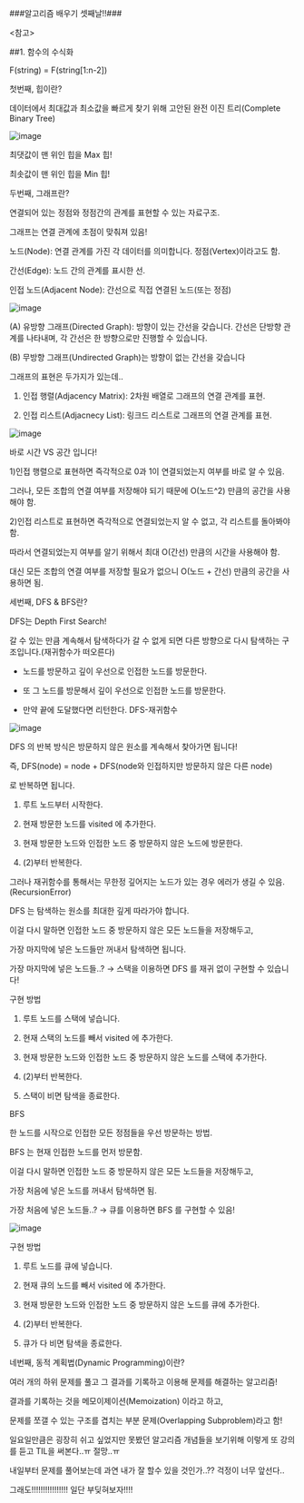 ###알고리즘 배우기 셋째날!!###

<참고>

##1. 함수의 수식화

F(string) = F(string[1:n-2])


첫번째, 힙이란?

데이터에서 최대값과 최소값을 빠르게 찾기 위해 고안된 완전 이진 트리(Complete Binary Tree)

![image](https://user-images.githubusercontent.com/85468215/121816034-493f5900-ccb4-11eb-8cf3-df765ceff743.png)

최댓값이 맨 위인 힙을 Max 힙!

최솟값이 맨 위인 힙을 Min 힙! 

두번째, 그래프란?

연결되어 있는 정점와 정점간의 관계를 표현할 수 있는 자료구조.

그래프는 연결 관계에 초점이 맞춰져 있음!

노드(Node): 연결 관계를 가진 각 데이터를 의미합니다. 정점(Vertex)이라고도 함.

간선(Edge): 노드 간의 관계를 표시한 선.

인접 노드(Adjacent Node): 간선으로 직접 연결된 노드(또는 정점)

![image](https://user-images.githubusercontent.com/85468215/121816370-28780300-ccb6-11eb-8b3f-78a75a4730f9.png)

(A) 유방향 그래프(Directed Graph): 방향이 있는 간선을 갖습니다. 간선은 단방향 관계를 나타내며, 각 간선은 한 방향으로만 진행할 수 있습니다. 

(B) 무방향 그래프(Undirected Graph)는 방향이 없는 간선을 갖습니다

그래프의 표현은 두가지가 있는데..
1) 인접 행렬(Adjacency Matrix): 2차원 배열로 그래프의 연결 관계를 표현.

2) 인접 리스트(Adjacnecy List): 링크드 리스트로 그래프의 연결 관계를 표현.

![image](https://user-images.githubusercontent.com/85468215/121816442-945a6b80-ccb6-11eb-8904-bb013166ac11.png)

바로 시간 VS 공간 입니다!

1)인접 행렬으로 표현하면 즉각적으로 0과 1이 연결되었는지 여부를 바로 알 수 있음.

그러나, 모든 조합의 연결 여부를 저장해야 되기 때문에 O(노드^2) 만큼의 공간을 사용해야 함.

2)인접 리스트로 표현하면 즉각적으로 연결되었는지 알 수 없고, 각 리스트를 돌아봐야 함.

따라서 연결되었는지 여부를 알기 위해서 최대 O(간선) 만큼의 시간을 사용해야 함.

대신 모든 조합의 연결 여부를 저장할 필요가 없으니  O(노드 + 간선) 만큼의 공간을 사용하면 됨.


세번째, DFS & BFS란?

DFS는 Depth First Search! 

갈 수 있는 만큼 계속해서 탐색하다가 갈 수 없게 되면 다른 방향으로 다시 탐색하는 구조입니다.(재귀함수가 떠오른다)

- 노드를 방문하고 깊이 우선으로 인접한 노드를 방문한다.

- 또 그 노드를 방문해서 깊이 우선으로 인접한 노드를 방문한다.

- 만약 끝에 도달했다면 리턴한다. DFS-재귀함수

![image](https://user-images.githubusercontent.com/85468215/121817005-d0430000-ccb9-11eb-8499-99d2a1b2417a.png)

DFS 의 반복 방식은 방문하지 않은 원소를 계속해서 찾아가면 됩니다!

즉, DFS(node) = node + DFS(node와 인접하지만 방문하지 않은 다른 node)

로 반복하면 됩니다.

1) 루트 노드부터 시작한다.

2) 현재 방문한 노드를 visited 에 추가한다.

3) 현재 방문한 노드와 인접한 노드 중 방문하지 않은 노드에 방문한다.

4) (2)부터 반복한다.

그러나 재귀함수를 통해서는 무한정 깊어지는 노드가 있는 경우 에러가 생길 수 있음.(RecursionError)

DFS 는 탐색하는 원소를 최대한 깊게 따라가야 합니다.

이걸 다시 말하면 인접한 노드 중 방문하지 않은 모든 노드들을 저장해두고,

가장 마지막에 넣은 노드들만 꺼내서 탐색하면 됩니다.

가장 마지막에 넣은 노드들..? → 스택을 이용하면 DFS 를 재귀 없이 구현할 수 있습니다!

구현 방법

1) 루트 노드를 스택에 넣습니다.

2) 현재 스택의 노드를 빼서 visited 에 추가한다.

3) 현재 방문한 노드와 인접한 노드 중 방문하지 않은 노드를 스택에 추가한다.

4) (2)부터 반복한다.

5) 스택이 비면 탐색을 종료한다.

BFS

한 노드를 시작으로 인접한 모든 정점들을 우선 방문하는 방법. 


BFS 는 현재 인접한 노드를 먼저 방문함.

이걸 다시 말하면 인접한 노드 중 방문하지 않은 모든 노드들을 저장해두고,

가장 처음에 넣은 노드를 꺼내서 탐색하면 됨. 

가장 처음에 넣은 노드들..? → 큐를 이용하면 BFS 를 구현할 수 있음!

![image](https://user-images.githubusercontent.com/85468215/121817045-ff597180-ccb9-11eb-8799-c827baafb2d0.png)

구현 방법

1) 루트 노드를 큐에 넣습니다.

2) 현재 큐의 노드를 빼서 visited 에 추가한다.

3) 현재 방문한 노드와 인접한 노드 중 방문하지 않은 노드를 큐에 추가한다.

4) (2)부터 반복한다.

5) 큐가 다 비면 탐색을 종료한다.

네번째, 동적 계획법(Dynamic Programming)이란?

여러 개의 하위 문제를 풀고 그 결과를 기록하고 이용해 문제를 해결하는 알고리즘!

결과를 기록하는 것을 메모이제이션(Memoization) 이라고 하고,

문제를 쪼갤 수 있는 구조를 겹치는 부분 문제(Overlapping Subproblem)라고 함! 



일요일만큼은 굉장히 쉬고 싶었지만 못봤던 알고리즘 개념들을 보기위해 이렇게 또 강의를 듣고 TIL을 써본다..ㅠ 절망..ㅠ

내일부터 문제를 풀어보는데 과연 내가 잘 할수 있을 것인가..?? 걱정이 너무 앞선다..

그래도!!!!!!!!!!!!!!!! 일단 부딪혀보자!!!!
